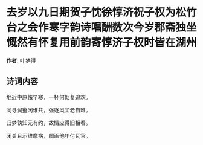 # 去岁以九日期贺子忱徐惇济祝子权为松竹台之会作寒字韵诗唱酬数次今岁郡斋独坐慨然有怀复用前韵寄惇济子权时皆在湖州

**作者**: 叶梦得

## 诗词内容

地近中原怯早寒，一杯何处复追欢。

同寻涧壑闲谁共，强逐风尘老自难。

归梦孰知元有约，故情应得旧相看。

闭关且示维摩病，图画他年付瓦官。

